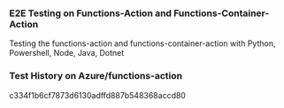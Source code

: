 ### E2E Testing on Functions-Action and Functions-Container-Action

Testing the functions-action and functions-container-action with Python, Powershell, Node, Java, Dotnet

### Test History on Azure/functions-action
c334f1b6cf7873d6130adffd887b548368accd80
